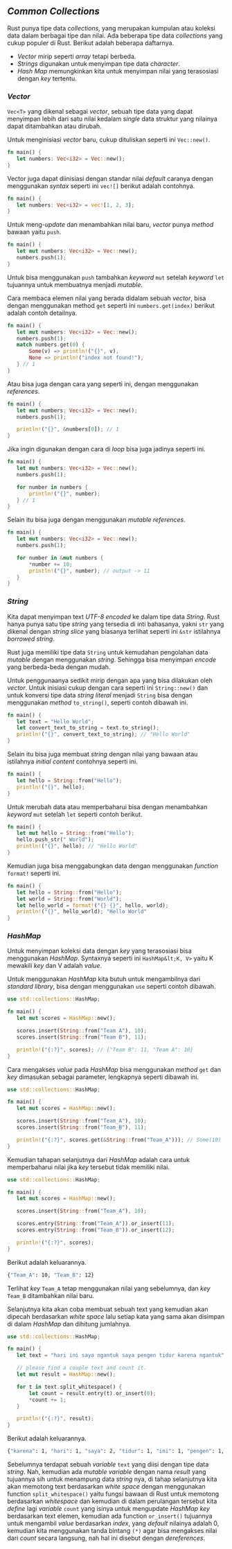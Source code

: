 ## _Common Collections_

Rust punya tipe data _collections_, yang merupakan kumpulan atau koleksi data dalam berbagai tipe dan nilai. Ada beberapa tipe data _collections_ yang cukup populer di Rust. Berikut adalah beberapa daftarnya.

- _Vector_ mirip seperti _array_ tetapi berbeda.
- _Strings_ digunakan untuk menyimpan tipe data _character_.
- _Hash Map_ memungkinkan kita untuk menyimpan nilai yang terasosiasi dengan _key_ tertentu.

### _Vector_

`Vec<T>` yang dikenal sebagai _vector_, sebuah tipe data yang dapat menyimpan lebih dari satu nilai kedalam _single_ data struktur yang nilainya dapat ditambahkan atau dirubah.

Untuk menginisiasi _vector_ baru, cukup dituliskan seperti ini `Vec::new()`.


```rust
fn main() {
   let numbers: Vec<i32> = Vec::new();
}
```

Vector juga dapat diinisiasi dengan standar nilai _default_ caranya dengan menggunakan _syntax_ seperti ini `vec![]` berikut adalah contohnya.


```rust
fn main() {
   let numbers: Vec<i32> = vec![1, 2, 3];
}
```


Untuk meng-_update_ dan menambahkan nilai baru, _vector_ punya _method_ bawaan yaitu `push`.


```rust
fn main() {
   let mut numbers: Vec<i32> = Vec::new();
   numbers.push(1);
}
```

Untuk bisa menggunakan `push` tambahkan _keyword_ `mut` setelah _keyword_ `let` tujuannya untuk membuatnya menjadi _mutable_.

Cara membaca elemen nilai yang berada didalam sebuah _vector_, bisa dengan menggunakan method `get` seperti ini `numbers.get(index)` berikut adalah contoh detailnya.


```rust
fn main() {
   let mut numbers: Vec<i32> = Vec::new();
   numbers.push(1);
   match numbers.get(0) {
       Some(v) => println!("{}", v),
       None => println!("index not found!"),
   } // 1
}
```

Atau bisa juga dengan cara yang seperti ini, dengan menggunakan _references_.

```rust
fn main() {
   let mut numbers: Vec<i32> = Vec::new();
   numbers.push(1);

   println!("{}", &numbers[0]); // 1
}
```

Jika ingin digunakan dengan cara di _loop_ bisa juga jadinya seperti ini.

```rust
fn main() {
   let mut numbers: Vec<i32> = Vec::new();
   numbers.push(1);

   for number in numbers {
       println!("{}", number);
   } // 1
}
```

Selain itu bisa juga dengan menggunakan _mutable references_.

```rust
fn main() {
   let mut numbers: Vec<i32> = Vec::new();
   numbers.push(1);

   for number in &mut numbers {
       *number += 10;
       println!("{}", number); // output -> 11
   }
}
```

### _String_

Kita dapat menyimpan text _UTF-8 encoded_ ke dalam tipe data _String_. Rust hanya punya satu tipe _string_ yang tersedia di inti bahasanya, yakni `str` yang dikenal dengan _string slice_ yang biasanya terlihat seperti ini `&str` istilahnya _borrowed string_.

Rust juga memiliki tipe data `String` untuk kemudahan pengolahan data _mutable_ dengan menggunakan _string_. Sehingga bisa menyimpan _encode_ yang berbeda-beda dengan mudah. 

Untuk penggunaanya sedikit mirip dengan apa yang bisa dilakukan oleh _vector_. Untuk inisiasi cukup dengan cara seperti ini `String::new()` dan untuk konversi tipe data _string literal_ menjadi `String` bisa dengan menggunakan _method_ `to_string()`, seperti contoh dibawah ini.

```rust
fn main() {
   let text = "Hello World";
   let convert_text_to_string = text.to_string();
   println!("{}", convert_text_to_string); // "Hello World"
}
```

Selain itu bisa juga membuat _string_ dengan nilai yang bawaan atau istilahnya _initial content_ contohnya seperti ini.

```rust
fn main() {
   let hello = String::from("Hello");   
   println!("{}", hello);
}
```

Untuk merubah data atau memperbaharui bisa dengan menambahkan _keyword_ `mut` setelah `let` seperti contoh berikut.

```rust
fn main() {
   let mut hello = String::from("Hello");
   hello.push_str(" World");
   println!("{}", hello); // "Hello World"
}
```

Kemudian juga bisa menggabungkan data dengan menggunakan _function_ `format!`  seperti ini.

```rust
fn main() {
   let hello = String::from("Hello");
   let world = String::from("World");
   let hello_world = format!("{} {}", hello, world);
   println!("{}", hello_world); "Hello World"
}
```

### _HashMap_

Untuk menyimpan koleksi data dengan _key_ yang terasosiasi bisa menggunakan _HashMap_. Syntaxnya seperti ini `HashMap&lt;K, V>` yaitu K mewakili _key_ dan V adalah _value_.

Untuk menggunakan _HashMap_ kita butuh untuk mengambilnya dari _standard library_, bisa dengan menggunakan `use` seperti contoh dibawah.

```rust
use std::collections::HashMap;

fn main() {
   let mut scores = HashMap::new();

   scores.insert(String::from("Team A"), 10);
   scores.insert(String::from("Team B"), 11);

   println!("{:?}", scores); // {"Team B": 11, "Team A": 10}
}
```

Cara mengakses _value_ pada _HashMap_ bisa menggunakan _method_ `get` dan _key_ dimasukan sebagai parameter, lengkapnya seperti dibawah ini.

```rust
use std::collections::HashMap;

fn main() {
   let mut scores = HashMap::new();

   scores.insert(String::from("Team_A"), 10);
   scores.insert(String::from("Team_B"), 11);

   println!("{:?}", scores.get(&String::from("Team_A"))); // Some(10)
}
```

Kemudian tahapan selanjutnya dari _HashMap_ adalah cara untuk memperbaharui nilai jika _key_ tersebut tidak memiliki nilai.

```rust
use std::collections::HashMap;

fn main() {
   let mut scores = HashMap::new();

   scores.insert(String::from("Team_A"), 10);

   scores.entry(String::from("Team_A")).or_insert(11);
   scores.entry(String::from("Team_B")).or_insert(12);

   println!("{:?}", scores);
}
```

Berikut adalah keluarannya.

```bash
{"Team_A": 10, "Team_B": 12}
```

Terlihat _key_ `Team_A` tetap menggunakan nilai yang sebelumnya, dan _key_ `Team_B` ditambahkan nilai baru.

Selanjutnya kita akan coba membuat sebuah text yang kemudian akan dipecah berdasarkan _white space_ lalu setiap kata yang sama akan disimpan di dalam _HashMap_ dan dihitung jumlahnya.

```rust
use std::collections::HashMap;

fn main() {
   let text = "hari ini saya ngantuk saya pengen tidur karena ngantuk";

   // please find a couple text and count it.
   let mut result = HashMap::new();

   for t in text.split_whitespace() {
       let count = result.entry(t).or_insert(0);
       *count += 1;
   }

   println!("{:?}", result);
}
```

Berikut adalah keluarannya.

```bash
{"karena": 1, "hari": 1, "saya": 2, "tidur": 1, "ini": 1, "pengen": 1, "ngantuk": 2}
```

Sebelumnya terdapat sebuah _variable_ `text` yang diisi dengan tipe data _string_. Nah, kemudian ada _mutable variable_ dengan nama _result_ yang tujuannya sih untuk menampung data _string_ nya, di tahap selanjutnya  kita akan memotong text berdasarkan _white space_ dengan menggunakan function `split_whitespace()`  yaitu fungsi bawaan di Rust untuk memotong berdasarkan _whitespace_ dan kemudian di dalam perulangan tersebut kita _define_ lagi _variable_ `count` yang isinya untuk mengupdate _HashMap_ _key_ berdasarkan text elemen, kemudian ada function `or_insert()` tujuannya untuk mengambil _value_ berdasarkan _index_, yang _default_ nilainya adalah 0, kemudian kita menggunakan tanda bintang `(*)` agar bisa mengakses nilai dari _count_ secara langsung, nah hal ini disebut dengan _dereferences_.
